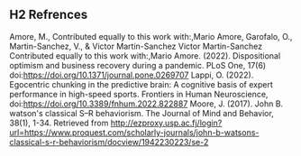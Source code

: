 ## H2 Refrences
Amore, M., Contributed equally to this work with:,Mario Amore, Garofalo, O., Martin-Sanchez, V., & Victor Martin-Sanchez Victor Martin-Sanchez Contributed equally to this work with:,Mario Amore. (2022). Dispositional optimism and business recovery during a pandemic. PLoS One, 17(6) doi:https://doi.org/10.1371/journal.pone.0269707
Lappi, O. (2022). Egocentric chunking in the predictive brain: A cognitive basis of expert performance in high-speed sports. Frontiers in Human Neuroscience, doi:https://doi.org/10.3389/fnhum.2022.822887
Moore, J. (2017). John B. watson's classical S–R behaviorism. The Journal of Mind and Behavior, 38(1), 1-34. Retrieved from http://ezproxy.usp.ac.fj/login?url=https://www.proquest.com/scholarly-journals/john-b-watsons-classical-s-r-behaviorism/docview/1942230223/se-2
